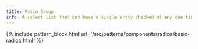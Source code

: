 ```yaml
---
title: Radio Group
info: A select list that can have a single entry checked at any one time.
---
```


{% include pattern_block.html url='/src/patterns/components/radios/basic-radios.html' %}
